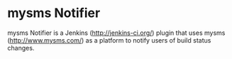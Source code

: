 mysms Notifier
==============

mysms Notifier is a Jenkins (http://jenkins-ci.org/) plugin that uses mysms (http://www.mysms.com/) as a platform to notify users of build status changes.
